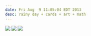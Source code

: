 ```yaml
---
date: Fri Aug  9 11:05:04 EDT 2013
desc: rainy day + cards + art + math
---
```

![]({{site.url}}/images/sierpinski_cards/sierpinski_top_sm.jpg)
![]({{site.url}}/images/sierpinski_cards/sierpinski_side_sm.jpg)
![]({{site.url}}/images/sierpinski_cards/many_cards_sm.jpg)
